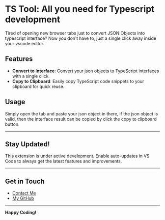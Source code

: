 # TS Tool: All you need for Typescript development

Tired of opening new browser tabs just to convert JSON Objects into typescript interface? Now you don't have to, just a single click away inside your vscode editor.

## Features
- **Convert to Interface**: Convert your json objects to TypeScript interfaces with a single click.
- **Copy to Clipboard**: Easily copy TypeScript code snippets to your clipboard for quick reuse.

## Usage

Simply open the tab and paste your json object in there, if the json object is valid, then the interface result can be copied by click the copy to clipboard button.        

---

## Stay Updated!

This extension is under active development. Enable auto-updates in VS Code to always get the latest features and improvements.

---

## Get in Touch

* [Contact Me](http://code.visualstudio.com/docs/languages/markdown)
* [My GitHub](https://github.com/galih9)

---

**Happy Coding!**